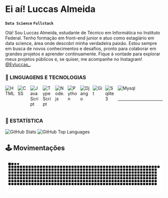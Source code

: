 # Ei aí! Luccas Almeida

**`Data Science`** **`Fullstack`**

Olá! Sou Luccas Almeida, estudante de Técnico em Informática no Instituto Federal. Tenho formação em front-end junior e atuo como estagiário em data science, área onde descobri minha verdadeira paixão. Estou sempre em busca de novos conhecimentos e desafios, pronto para colaborar em grandes projetos e aprender continuamente. Fique à vontade para explorar meus projetos públicos e, se quiser, me acompanhe no Instagram!  [@Eyluccas_](https://www.instagram.com/eyluccas_/).

### 🖤 LINGUAGENS E TECNOLOGIAS 

<img 
    align="left" 
    alt="HTML"
    title="HTML" 
    width="30px" 
    style="padding-right: 10px;" 
    src="https://cdn.jsdelivr.net/gh/devicons/devicon@latest/icons/html5/html5-original.svg" 
/>
<img 
    align="left" 
    alt="CSS" 
    title="CSS"
    width="30px" 
    style="padding-right: 10px;" 
    src="https://cdn.jsdelivr.net/gh/devicons/devicon@latest/icons/css3/css3-original.svg" 
/>
<img 
    align="left" 
    alt="JavaScript" 
    title="JavaScript"
    width="30px" 
    style="padding-right: 10px;" 
    src="https://cdn.jsdelivr.net/gh/devicons/devicon@latest/icons/javascript/javascript-original.svg" 
/>
<img 
    align="left" 
    alt="TypeScript" 
    title="TypeScript"
    width="30px" 
    style="padding-right: 10px;" 
    src="https://www.vectorlogo.zone/logos/typescriptlang/typescriptlang-icon.svg"
/>
<img 
    align="left" 
    alt="Node.js" 
    title="Node.JS"
    width="30px" 
    style="padding-right: 10px;" 
    src="https://github.com/user-attachments/assets/a9fde323-e7e2-4ced-9d76-6ab73dba2217"
/>
<img 
    align="left" 
    alt="Python" 
    title="Python"
    width="30px" 
    style="padding-right: 10px;" 
    src="https://cdn.jsdelivr.net/gh/devicons/devicon@latest/icons/python/python-original.svg" 
/>
<img 
    align="left" 
    alt="Django"
    title="Django" 
    width="30px" 
    style="padding-right: 10px;" 
    src="https://www.vectorlogo.zone/logos/djangoproject/djangoproject-icon.svg" 
/>
<img 
    align="left" 
    alt="Git" 
    title="Git"
    width="30px" 
    style="padding-right: 10px;" 
    src="https://cdn.jsdelivr.net/gh/devicons/devicon@latest/icons/git/git-original.svg" 
/>
<img 
    align="left" 
    alt="Sqlite3" 
    title="Sqlite3"
    width="30px" 
    style="padding-right: 10px;" 
    src="https://www.vectorlogo.zone/logos/sqlite/sqlite-icon.svg" 
/>
<img 
    align="left" 
    alt="Mysql" 
    title="Mysql"
    width="60px" 
    style="padding-right: 10px;" 
    src="https://www.vectorlogo.zone/logos/mysql/mysql-ar21.svg" 
/>

<br/>
<br>

---
</br>

### 🎩 ESTATÍSTICA 

<p align="left">
  <img 
    alt="GitHub Stats" 
    height="150"
    src="https://github-readme-stats.vercel.app/api?username=Ey-Luccas&show_icons=true&theme=dark&include_all_commits=true&locale=pt-br" 
  />
  <img 
    alt="GitHub Top Languages" 
    height="150" 
    src="https://github-readme-stats.vercel.app/api/top-langs/?username=Ey-Luccas&theme=dark&layout=compact&custom_title=Tecnologias&langs_count=9" 
  />
</p>
<p align="left">
    
  ## 🕹 Movimentações
  <picture>
    <source media="(prefers-color-scheme: dark)" srcset="https://raw.githubusercontent.com/ey-luccas/ey-luccas/output/github-contribution-grid-snake-dark.svg">
    <source media="(prefers-color-scheme: light)" srcset="https://raw.githubusercontent.com/ey-luccas/ey-luccas/output/github-contribution-grid-snake.svg">
    <img alt="github contribution grid snake animation" src="https://raw.githubusercontent.com/ey-luccas/ey-luccas/output/github-contribution-grid-snake.svg">
  </picture>
</p>

